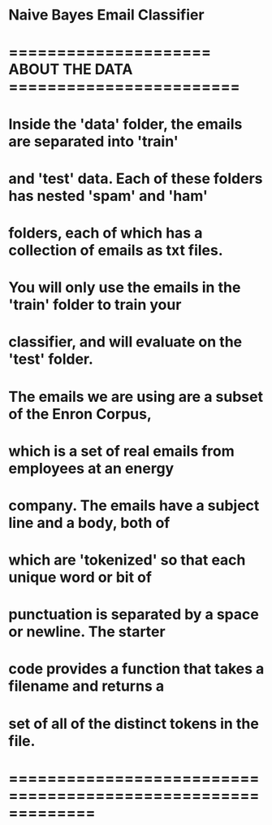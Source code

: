 # Naive Bayes Email Classifier


# ===================== ABOUT THE DATA ========================
# Inside the 'data' folder, the emails are separated into 'train' 
# and 'test' data. Each of these folders has nested 'spam' and 'ham'
# folders, each of which has a collection of emails as txt files.
# You will only use the emails in the 'train' folder to train your 
# classifier, and will evaluate on the 'test' folder.
        
# The emails we are using are a subset of the Enron Corpus,
# which is a set of real emails from employees at an energy
# company. The emails have a subject line and a body, both of
# which are 'tokenized' so that each unique word or bit of
# punctuation is separated by a space or newline. The starter
# code provides a function that takes a filename and returns a
# set of all of the distinct tokens in the file.
# =============================================================
